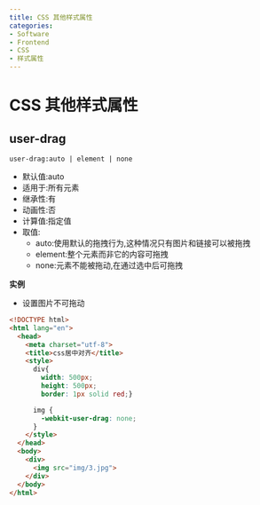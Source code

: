 ```yaml
---
title: CSS 其他样式属性
categories:
- Software
- Frontend
- CSS
- 样式属性
---
```

# CSS 其他样式属性

## user-drag

```
user-drag:auto | element | none
```

- 默认值:auto
- 适用于:所有元素
- 继承性:有
- 动画性:否
- 计算值:指定值
- 取值:
  - auto:使用默认的拖拽行为,这种情况只有图片和链接可以被拖拽
  - element:整个元素而非它的内容可拖拽
  - none:元素不能被拖动,在通过选中后可拖拽

**实例**

- 设置图片不可拖动

```html
<!DOCTYPE html>
<html lang="en">
  <head>
    <meta charset="utf-8">
    <title>css居中对齐</title>
    <style>
      div{
        width: 500px;
        height: 500px;
        border: 1px solid red;}

      img {
        -webkit-user-drag: none;
      }
    </style>
  </head>
  <body>
    <div>
      <img src="img/3.jpg">
    </div>
  </body>
</html>
```

